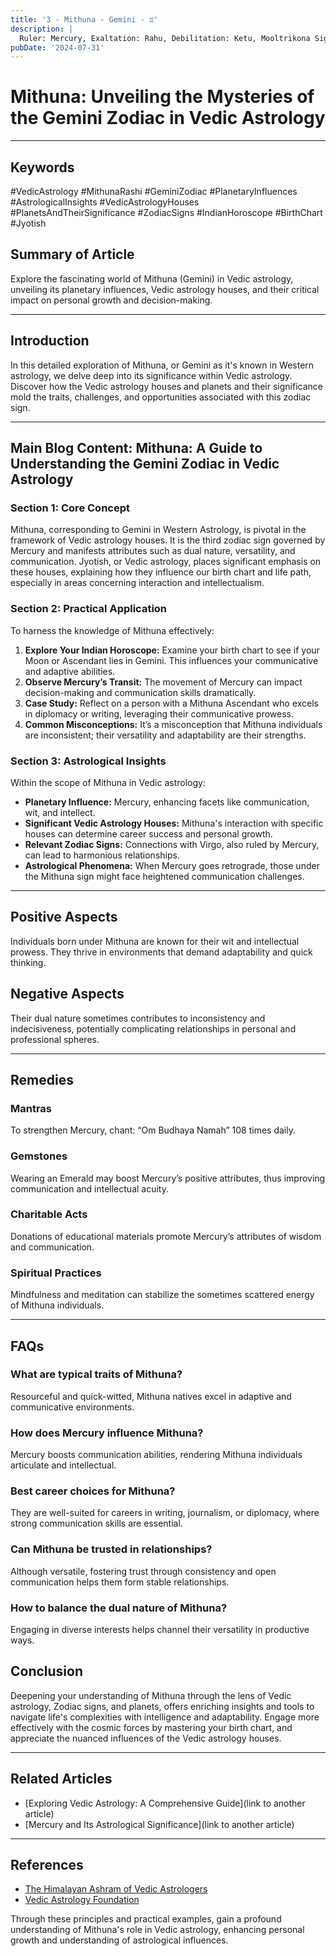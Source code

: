 ```yaml
---
title: '3 - Mithuna - Gemini - ♊️'
description: |
  Ruler: Mercury, Exaltation: Rahu, Debilitation: Ketu, Mooltrikona Sign: Mercury, Direction: West, Color: Green, Gemstone: Emerald, Lucky Number: 5, Deity: Saraswati, Guna: Rajas, Tattva: Air, Friends: Libra and Aquarius, Enemies: Virgo and Pisces, Neutral: Aries and Taurus, Temperament: Adaptable, communicative, intellectual, Strengths: Versatility, curiosity, sociability, Weaknesses: Inconsistency, indecisiveness, nervousness, Body Parts: Arms and lungs, Diseases: Respiratory issues, anxiety
pubDate: '2024-07-31'
---
```


# Mithuna: Unveiling the Mysteries of the Gemini Zodiac in Vedic Astrology

---

## Keywords
#VedicAstrology #MithunaRashi #GeminiZodiac #PlanetaryInfluences #AstrologicalInsights #VedicAstrologyHouses #PlanetsAndTheirSignificance #ZodiacSigns #IndianHoroscope #BirthChart #Jyotish

## Summary of Article
Explore the fascinating world of Mithuna (Gemini) in Vedic astrology, unveiling its planetary influences, Vedic astrology houses, and their critical impact on personal growth and decision-making.

---

## Introduction
In this detailed exploration of Mithuna, or Gemini as it's known in Western astrology, we delve deep into its significance within Vedic astrology. Discover how the Vedic astrology houses and planets and their significance mold the traits, challenges, and opportunities associated with this zodiac sign.

---

## Main Blog Content: Mithuna: A Guide to Understanding the Gemini Zodiac in Vedic Astrology

### Section 1: Core Concept
Mithuna, corresponding to Gemini in Western Astrology, is pivotal in the framework of Vedic astrology houses. It is the third zodiac sign governed by Mercury and manifests attributes such as dual nature, versatility, and communication. Jyotish, or Vedic astrology, places significant emphasis on these houses, explaining how they influence our birth chart and life path, especially in areas concerning interaction and intellectualism.

### Section 2: Practical Application
To harness the knowledge of Mithuna effectively:
1. **Explore Your Indian Horoscope:** Examine your birth chart to see if your Moon or Ascendant lies in Gemini. This influences your communicative and adaptive abilities.
2. **Observe Mercury’s Transit:** The movement of Mercury can impact decision-making and communication skills dramatically.
3. **Case Study:** Reflect on a person with a Mithuna Ascendant who excels in diplomacy or writing, leveraging their communicative prowess.
4. **Common Misconceptions:** It’s a misconception that Mithuna individuals are inconsistent; their versatility and adaptability are their strengths.

### Section 3: Astrological Insights
Within the scope of Mithuna in Vedic astrology:
- **Planetary Influence:** Mercury, enhancing facets like communication, wit, and intellect.
- **Significant Vedic Astrology Houses:** Mithuna's interaction with specific houses can determine career success and personal growth.
- **Relevant Zodiac Signs:** Connections with Virgo, also ruled by Mercury, can lead to harmonious relationships.
- **Astrological Phenomena:** When Mercury goes retrograde, those under the Mithuna sign might face heightened communication challenges.

---

## Positive Aspects
Individuals born under Mithuna are known for their wit and intellectual prowess. They thrive in environments that demand adaptability and quick thinking.

## Negative Aspects
Their dual nature sometimes contributes to inconsistency and indecisiveness, potentially complicating relationships in personal and professional spheres.

---

## Remedies

### Mantras
To strengthen Mercury, chant: “Om Budhaya Namah” 108 times daily.

### Gemstones
Wearing an Emerald may boost Mercury’s positive attributes, thus improving communication and intellectual acuity.

### Charitable Acts
Donations of educational materials promote Mercury’s attributes of wisdom and communication.

### Spiritual Practices
Mindfulness and meditation can stabilize the sometimes scattered energy of Mithuna individuals.

---

## FAQs
### What are typical traits of Mithuna?
Resourceful and quick-witted, Mithuna natives excel in adaptive and communicative environments.

### How does Mercury influence Mithuna?
Mercury boosts communication abilities, rendering Mithuna individuals articulate and intellectual.

### Best career choices for Mithuna?
They are well-suited for careers in writing, journalism, or diplomacy, where strong communication skills are essential.

### Can Mithuna be trusted in relationships?
Although versatile, fostering trust through consistency and open communication helps them form stable relationships.

### How to balance the dual nature of Mithuna?
Engaging in diverse interests helps channel their versatility in productive ways.

## Conclusion
Deepening your understanding of Mithuna through the lens of Vedic astrology, Zodiac signs, and planets, offers enriching insights and tools to navigate life's complexities with intelligence and adaptability. Engage more effectively with the cosmic forces by mastering your birth chart, and appreciate the nuanced influences of the Vedic astrology houses.

---

## Related Articles
- [Exploring Vedic Astrology: A Comprehensive Guide](link to another article)
- [Mercury and Its Astrological Significance](link to another article)

---

## References
- [The Himalayan Ashram of Vedic Astrologers](https://himalayanastrology.org)
- [Vedic Astrology Foundation](https://vedicastrologyfoundation.com)

Through these principles and practical examples, gain a profound understanding of Mithuna's role in Vedic astrology, enhancing personal growth and understanding of astrological influences.
